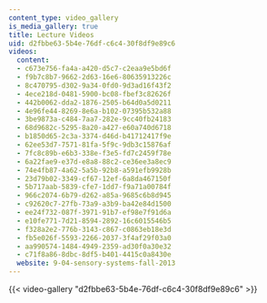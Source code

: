 ```yaml
---
content_type: video_gallery
is_media_gallery: true
title: Lecture Videos
uid: d2fbbe63-5b4e-76df-c6c4-30f8df9e89c6
videos:
  content:
  - c673e756-fa4a-a420-d5c7-c2eaa9e5bd6f
  - f9b7c8b7-9662-2d63-16e6-80635913226c
  - 8c470795-d302-9a34-0fd0-9d3ad16f43f2
  - 4ece218d-0481-5900-bc08-fbef3c82626f
  - 442b0062-dda2-1876-2505-b64d0a5d0211
  - 4e96fe44-8269-8e6a-b102-07395b532a88
  - 3be9873a-c484-7aa7-282e-9cc40fb24183
  - 68d9682c-5295-8a20-a427-e60a740d6718
  - b1850d65-2c3a-3374-d46d-b41712417f9e
  - 62ee53d7-7571-81fa-5f9c-9db3c15876af
  - 7fc8c89b-e6b3-338e-f3e5-fd7c2459f78e
  - 6a22fae9-e37d-e8a8-88c2-ce36ee3a8ec9
  - 74e4fb87-4a62-5a5b-92b8-a591efb9928b
  - 23d79b02-3349-cf67-12ef-6a8da467150f
  - 5b717aab-5839-cfe7-1dd7-f9a71a00784f
  - 966c2074-6b79-d262-a85a-9685c6b8d945
  - c92620c7-27fb-73a9-a3b9-ba42e84d1500
  - ee24f732-087f-3971-91b7-ef98e7f91d6a
  - e10fe771-7d21-8594-2892-16c6015546b5
  - f328a2e2-776b-3143-c867-c0863eb18e3d
  - fb5e026f-5593-2266-2037-3f4af29f03a0
  - aa990574-1484-4949-2359-ad30f0a30e32
  - c71f8a86-8dbc-8df5-b401-4415c0a8430e
  website: 9-04-sensory-systems-fall-2013
---
```



{{< video-gallery "d2fbbe63-5b4e-76df-c6c4-30f8df9e89c6" >}}

